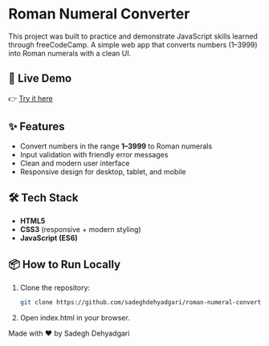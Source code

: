 # Roman Numeral Converter
This project was built to practice and demonstrate JavaScript skills learned through freeCodeCamp.
A simple web app that converts numbers (1–3999) into Roman numerals with a clean UI.

## 🚀 Live Demo
👉 [Try it here](https://sadeghdehyadgari.github.io/roman-numeral-converter/)

## ✨ Features
- Convert numbers in the range **1–3999** to Roman numerals  
- Input validation with friendly error messages  
- Clean and modern user interface  
- Responsive design for desktop, tablet, and mobile  

## 🛠️ Tech Stack
- **HTML5**
- **CSS3** (responsive + modern styling)
- **JavaScript (ES6)**

## 📦 How to Run Locally
1. Clone the repository:
   ```bash
   git clone https://github.com/sadeghdehyadgari/roman-numeral-converter.git

2. Open index.html in your browser.

 Made with ❤️ by Sadegh Dehyadgari
